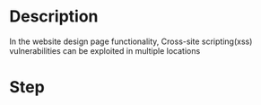 # Description

In the website design page functionality, Cross-site scripting(xss) vulnerabilities can be exploited in multiple locations

# Step
